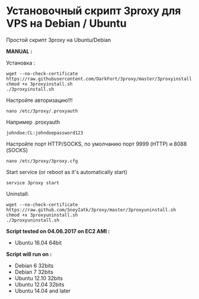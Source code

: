 Установочный скрипт 3proxy для VPS на Debian / Ubuntu
======================================================

Простой скрипт 3proxy на Ubuntu/Debian

**MANUAL :**

Установка :

    wget --no-check-certificate https://raw.githubusercontent.com/DarkFort/3proxy/master/3proxyinstall.sh
    chmod +x 3proxyinstall.sh
    ./3proxyinstall.sh

Настройте авторизацию!!! 

    nano /etc/3proxy/.proxyauth
	
Например .proxyauth

    johndoe:CL:johndoepassword123

Настройте порт HTTP/SOCKS, по умолчанию порт 9999 (HTTP) и 8088 (SOCKS)

    nano /etc/3proxy/3proxy.cfg
    

Start service (or reboot as it's automatically start)

    service 3proxy start
	
Uninstall:

	wget --no-check-certificate https://raw.github.com/SnoyIatk/3proxy/master/3proxyuninstall.sh
	chmod +x 3proxyuninstall.sh
	./3proxyuninstall.sh

**Script tested on 04.06.2017 on EC2 AMI :**

- Ubuntu 16.04 64bit

**Script will run on :**
- Debian 6 32bits
- Debian 7 32bits
- Ubuntu 12.10 32bits
- Ubuntu 12.04 32bits
- Ubuntu 14.04 and later
